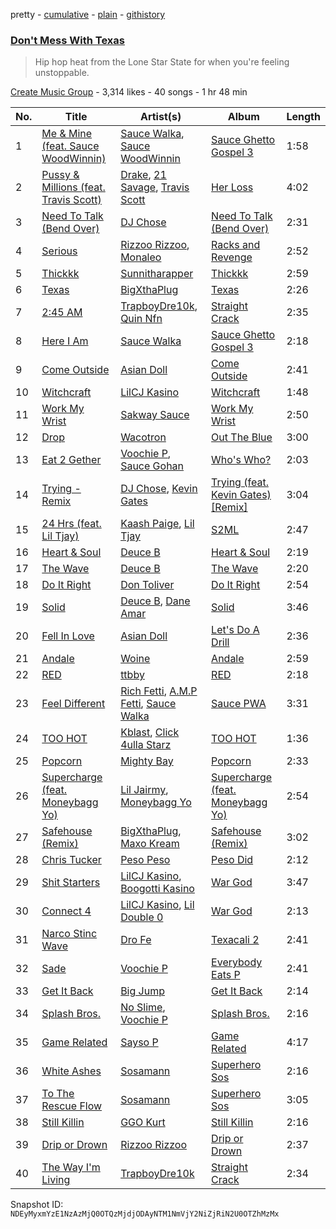 pretty - [cumulative](/playlists/cumulative/1iiODxaiVpBp522dalIe9V.md) - [plain](/playlists/plain/1iiODxaiVpBp522dalIe9V) - [githistory](https://github.githistory.xyz/mackorone/spotify-playlist-archive/blob/main/playlists/plain/1iiODxaiVpBp522dalIe9V)

### [Don't Mess With Texas](https://open.spotify.com/playlist/1iiODxaiVpBp522dalIe9V)

> Hip hop heat from the Lone Star State for when you're feeling unstoppable.

[Create Music Group](https://open.spotify.com/user/5yxhjtdh364nu3usltc4act75) - 3,314 likes - 40 songs - 1 hr 48 min

| No. | Title | Artist(s) | Album | Length |
|---|---|---|---|---|
| 1 | [Me & Mine \(feat\. Sauce WoodWinnin\)](https://open.spotify.com/track/1YNDvvib6dowZkHAKlw8WB) | [Sauce Walka](https://open.spotify.com/artist/42yf4QkiE9a252krn9OUCb), [Sauce WoodWinnin](https://open.spotify.com/artist/0KM3PbxAgPusbo0DqhoiJa) | [Sauce Ghetto Gospel 3](https://open.spotify.com/album/1aikrYpfT4vU9VKpGXspQV) | 1:58 |
| 2 | [Pussy & Millions \(feat\. Travis Scott\)](https://open.spotify.com/track/2KLwPaRDOB87XOYAT2fgxh) | [Drake](https://open.spotify.com/artist/3TVXtAsR1Inumwj472S9r4), [21 Savage](https://open.spotify.com/artist/1URnnhqYAYcrqrcwql10ft), [Travis Scott](https://open.spotify.com/artist/0Y5tJX1MQlPlqiwlOH1tJY) | [Her Loss](https://open.spotify.com/album/5MS3MvWHJ3lOZPLiMxzOU6) | 4:02 |
| 3 | [Need To Talk \(Bend Over\)](https://open.spotify.com/track/3vqsHc1AoxjmOlKDujOzAC) | [DJ Chose](https://open.spotify.com/artist/28Jt29jw6Smc3ZkzALTouq) | [Need To Talk \(Bend Over\)](https://open.spotify.com/album/0xRliIEBASpAO29Gmxg2F0) | 2:31 |
| 4 | [Serious](https://open.spotify.com/track/3WDLhFIaXFr2KOVulwANBk) | [Rizzoo Rizzoo](https://open.spotify.com/artist/2zaB41HXDxNghkA6X0fgXT), [Monaleo](https://open.spotify.com/artist/2sflbTtCirog5VxD6jPAfb) | [Racks and Revenge](https://open.spotify.com/album/2PgvaQBw2skV1mS920qLuq) | 2:52 |
| 5 | [Thickkk](https://open.spotify.com/track/66ud8D8QKB989APuehQYRR) | [Sunnitharapper](https://open.spotify.com/artist/2KpLGbnpFTj3QUUSlB2mQO) | [Thickkk](https://open.spotify.com/album/1y8ZHVRa382U8PoR9A7sKY) | 2:59 |
| 6 | [Texas](https://open.spotify.com/track/5b2vjIrKUkof35ghK511RK) | [BigXthaPlug](https://open.spotify.com/artist/6qxpnaukVayrQn6ViNvu9I) | [Texas](https://open.spotify.com/album/2JsQ8WWzDV4k0jLdKkHVzZ) | 2:26 |
| 7 | [2:45 AM](https://open.spotify.com/track/0J85nOOs0cWNLuYXuGpx8H) | [TrapboyDre10k](https://open.spotify.com/artist/5HWorG0e96YIZj95zBgGm9), [Quin Nfn](https://open.spotify.com/artist/3M1quhETLChtt9NHKVaajX) | [Straight Crack](https://open.spotify.com/album/4XbJKPVbGX1WLx7EgzjCfp) | 2:35 |
| 8 | [Here I Am](https://open.spotify.com/track/0iODkVfGmaEWdU1c96d7uG) | [Sauce Walka](https://open.spotify.com/artist/42yf4QkiE9a252krn9OUCb) | [Sauce Ghetto Gospel 3](https://open.spotify.com/album/1aikrYpfT4vU9VKpGXspQV) | 2:18 |
| 9 | [Come Outside](https://open.spotify.com/track/7GUfVFTW0A0tJsfXOHSo9R) | [Asian Doll](https://open.spotify.com/artist/4guK7U9J36z76E1tWecJ0J) | [Come Outside](https://open.spotify.com/album/43KMwZRQfScNnsSKdjWliV) | 2:41 |
| 10 | [Witchcraft](https://open.spotify.com/track/6XAke3QcPH0KlGqBMgkUJs) | [LilCJ Kasino](https://open.spotify.com/artist/4pORMflJEUW1OYfNgiMLH5) | [Witchcraft](https://open.spotify.com/album/5j3vXKlDG0GOjiqPRdHKfp) | 1:48 |
| 11 | [Work My Wrist](https://open.spotify.com/track/5ZpNLPSYMYWys7MV4pG0lx) | [Sakway Sauce](https://open.spotify.com/artist/52GucuulJjB1K8v92o7Sz0) | [Work My Wrist](https://open.spotify.com/album/0heK6tpWfxBDjwuVt5xVAm) | 2:50 |
| 12 | [Drop](https://open.spotify.com/track/70rMznEjBdgtTsCJUAqPmv) | [Wacotron](https://open.spotify.com/artist/4CAL0nDGvLhUfQEpwSLnUz) | [Out The Blue](https://open.spotify.com/album/7JCHUjJqcigc9iu32GpJy8) | 3:00 |
| 13 | [Eat 2 Gether](https://open.spotify.com/track/2TWMRmNYbMqV71pyKGZFUf) | [Voochie P](https://open.spotify.com/artist/4XxIlRzfz6UtWj0uYTlEy3), [Sauce Gohan](https://open.spotify.com/artist/05tdr8wxoalGhDOMx38FhL) | [Who's Who?](https://open.spotify.com/album/2yy04WQy8VxUUGAKcCm8ee) | 2:03 |
| 14 | [Trying \- Remix](https://open.spotify.com/track/6wnxSlwXdqPD5nUyOIxyKu) | [DJ Chose](https://open.spotify.com/artist/28Jt29jw6Smc3ZkzALTouq), [Kevin Gates](https://open.spotify.com/artist/1gPhS1zisyXr5dHTYZyiMe) | [Trying \(feat\. Kevin Gates\) \[Remix\]](https://open.spotify.com/album/5plqxzmegAFVguOWw9N9bu) | 3:04 |
| 15 | [24 Hrs \(feat\. Lil Tjay\)](https://open.spotify.com/track/5shQWg4uYedbUEoqnwG5ds) | [Kaash Paige](https://open.spotify.com/artist/0f2YkMXwFNJNSX7MymevKE), [Lil Tjay](https://open.spotify.com/artist/6jGMq4yGs7aQzuGsMgVgZR) | [S2ML](https://open.spotify.com/album/1G51luYDLyckmDyBuntQdL) | 2:47 |
| 16 | [Heart & Soul](https://open.spotify.com/track/5hRb4sKsmqQ9eTo3FWs8Et) | [Deuce B](https://open.spotify.com/artist/1Ii4hkVp16i905iO1AbkLO) | [Heart & Soul](https://open.spotify.com/album/5mRUetFQWe9v16xo1cVt0o) | 2:19 |
| 17 | [The Wave](https://open.spotify.com/track/2BquWRRhieU2XORE5PzbRH) | [Deuce B](https://open.spotify.com/artist/1Ii4hkVp16i905iO1AbkLO) | [The Wave](https://open.spotify.com/album/7gSAT7MqNJQg26bQUv207V) | 2:20 |
| 18 | [Do It Right](https://open.spotify.com/track/4ZevD501qZiFK7FY8DFn0V) | [Don Toliver](https://open.spotify.com/artist/4Gso3d4CscCijv0lmajZWs) | [Do It Right](https://open.spotify.com/album/6v0yp2gWW4rFao7LtIA8RR) | 2:54 |
| 19 | [Solid](https://open.spotify.com/track/3kPhMvP1A5M7cEJON3Q7YH) | [Deuce B](https://open.spotify.com/artist/1Ii4hkVp16i905iO1AbkLO), [Dane Amar](https://open.spotify.com/artist/5S68VYXiXt6oq30pKqQAuV) | [Solid](https://open.spotify.com/album/1Q4itWYIDP3HU1FCtGdD1t) | 3:46 |
| 20 | [Fell In Love](https://open.spotify.com/track/31DJl0dgDvWnhzn1pBf6pq) | [Asian Doll](https://open.spotify.com/artist/4guK7U9J36z76E1tWecJ0J) | [Let's Do A Drill](https://open.spotify.com/album/2ZlRq32UQiZYPYt6VkPaRl) | 2:36 |
| 21 | [Andale](https://open.spotify.com/track/0FIUx14haK5nYVm6FDV4hi) | [Woine](https://open.spotify.com/artist/4Kh6WXjCUHN6ueN5iJCEtQ) | [Andale](https://open.spotify.com/album/2MLBGRj7TQRkCNqmySasMc) | 2:59 |
| 22 | [RED](https://open.spotify.com/track/7mnqnuI1BDeNPyg07ITELr) | [ttbby](https://open.spotify.com/artist/7iQZSmY2GLAivue7ty2MRi) | [RED](https://open.spotify.com/album/1hzbe1GnS3mqf0jE8szpTT) | 2:18 |
| 23 | [Feel Different](https://open.spotify.com/track/059gyxIwxqj5NVTMJESCLs) | [Rich Fetti](https://open.spotify.com/artist/0fvWAbOeL2c5E9QgBApz5G), [A.M.P Fetti](https://open.spotify.com/artist/45WdnZ8Cgq2znxo8vbuxls), [Sauce Walka](https://open.spotify.com/artist/42yf4QkiE9a252krn9OUCb) | [Sauce PWA](https://open.spotify.com/album/6jLxWSwSrWxo7UFAg59iPT) | 3:31 |
| 24 | [TOO HOT](https://open.spotify.com/track/4oTu4P58BrYFqTEJgoGsqk) | [Kblast](https://open.spotify.com/artist/3WyzXUbSj6GlWl379WjHOU), [Click 4ulla Starz](https://open.spotify.com/artist/67vcv6wobz42gkfbRF75bl) | [TOO HOT](https://open.spotify.com/album/3nBFUVpX5Fp4AHmmQWYFLU) | 1:36 |
| 25 | [Popcorn](https://open.spotify.com/track/6z06MoWV3M3VS3LlZtbzFA) | [Mighty Bay](https://open.spotify.com/artist/6vAbPprzkLR2v8FpTgyYcV) | [Popcorn](https://open.spotify.com/album/7H5I29bNrBp149OvrvswFa) | 2:33 |
| 26 | [Supercharge \(feat\. Moneybagg Yo\)](https://open.spotify.com/track/5UoKOaI2Dg2a9Qgw5TsStq) | [Lil Jairmy](https://open.spotify.com/artist/2MqvNhgPzUzBXERkh00GDY), [Moneybagg Yo](https://open.spotify.com/artist/3tJoFztHeIJkJWMrx0td2f) | [Supercharge \(feat\. Moneybagg Yo\)](https://open.spotify.com/album/07ODE2Qy9EfewM8DVkW7ST) | 2:54 |
| 27 | [Safehouse \(Remix\)](https://open.spotify.com/track/1skdWyEVQXHMVGagZIahpi) | [BigXthaPlug](https://open.spotify.com/artist/6qxpnaukVayrQn6ViNvu9I), [Maxo Kream](https://open.spotify.com/artist/6xS5PpBWaVYraexEkEjjXv) | [Safehouse \(Remix\)](https://open.spotify.com/album/5wuq0OD9nAY88wyniP5XxE) | 3:02 |
| 28 | [Chris Tucker](https://open.spotify.com/track/20v6feApPeqzmEENIvlHqh) | [Peso Peso](https://open.spotify.com/artist/4sUMXGoB71qnOF7H691QGj) | [Peso Did](https://open.spotify.com/album/7k77LKKkBn0XbkQjWtcc2q) | 2:12 |
| 29 | [Shit Starters](https://open.spotify.com/track/5oR6KdL2on83lziLSBRK9i) | [LilCJ Kasino](https://open.spotify.com/artist/4pORMflJEUW1OYfNgiMLH5), [Boogotti Kasino](https://open.spotify.com/artist/6hHoLnbm8ZUHk3c0sRbIpc) | [War God](https://open.spotify.com/album/6i0nzhrCbGZh1wrbgWwgoj) | 3:47 |
| 30 | [Connect 4](https://open.spotify.com/track/3cnNTNTGy4uNDcMloEcsk6) | [LilCJ Kasino](https://open.spotify.com/artist/4pORMflJEUW1OYfNgiMLH5), [Lil Double 0](https://open.spotify.com/artist/4uKEP0JYfpFtngWlgViewd) | [War God](https://open.spotify.com/album/6i0nzhrCbGZh1wrbgWwgoj) | 2:13 |
| 31 | [Narco Stinc Wave](https://open.spotify.com/track/1v2IRxaXvhxLvzXw0OnElJ) | [Dro Fe](https://open.spotify.com/artist/0JgRstxHntWC1kFPRXgaJd) | [Texacali 2](https://open.spotify.com/album/3Oyo1cTgV8cEw0QXCwzV04) | 2:41 |
| 32 | [Sade](https://open.spotify.com/track/7EAmJUOFvxOnuyDS9IprQm) | [Voochie P](https://open.spotify.com/artist/4XxIlRzfz6UtWj0uYTlEy3) | [Everybody Eats P](https://open.spotify.com/album/2MvBnhcmyA7ef97pP8whvo) | 2:41 |
| 33 | [Get It Back](https://open.spotify.com/track/71DR4jiO55TPBFUvczUIb9) | [Big Jump](https://open.spotify.com/artist/3I1JRtdstCvvB0gXW20jkY) | [Get It Back](https://open.spotify.com/album/393xTaBWmmiWfazzoXDprz) | 2:14 |
| 34 | [Splash Bros.](https://open.spotify.com/track/1Hbb685FUi5I94EfUzOw3u) | [No Slime](https://open.spotify.com/artist/5xDWnlMgaOz7aCMZ6Xv4jC), [Voochie P](https://open.spotify.com/artist/4XxIlRzfz6UtWj0uYTlEy3) | [Splash Bros.](https://open.spotify.com/album/17gyIsJdNQOow8KJwXU1M4) | 2:16 |
| 35 | [Game Related](https://open.spotify.com/track/1ifwMuJZrl9NPMJqYCy4nA) | [Sayso P](https://open.spotify.com/artist/3iPUvFz1vmWkwgIkYhIEUz) | [Game Related](https://open.spotify.com/album/300waQoZStpTTKW2ed61Uo) | 4:17 |
| 36 | [White Ashes](https://open.spotify.com/track/0XCW7NexG7lvz9D7Gf0f6y) | [Sosamann](https://open.spotify.com/artist/3Bj81IbILbuj2uEwWXMdXI) | [Superhero Sos](https://open.spotify.com/album/6ndKtEAg2SLWAhGd1GOZYo) | 2:16 |
| 37 | [To The Rescue Flow](https://open.spotify.com/track/0OdqAHCFkmA3erTz3bmm4o) | [Sosamann](https://open.spotify.com/artist/3Bj81IbILbuj2uEwWXMdXI) | [Superhero Sos](https://open.spotify.com/album/6ndKtEAg2SLWAhGd1GOZYo) | 3:05 |
| 38 | [Still Killin](https://open.spotify.com/track/7xcjNpTcuKOcIaJYOXaXrT) | [GGO Kurt](https://open.spotify.com/artist/0vz5Vjiz8a9dq9PEBACdRG) | [Still Killin](https://open.spotify.com/album/1k55ZqQFhjPSdTF7ACWUvy) | 2:16 |
| 39 | [Drip or Drown](https://open.spotify.com/track/1Uxcmgx0iJQLXyvt9iVJUi) | [Rizzoo Rizzoo](https://open.spotify.com/artist/2zaB41HXDxNghkA6X0fgXT) | [Drip or Drown](https://open.spotify.com/album/4KOaljSvFm6HN6fDMHUXbu) | 2:37 |
| 40 | [The Way I'm Living](https://open.spotify.com/track/6S4OYIoyEtndeE8iGcWRey) | [TrapboyDre10k](https://open.spotify.com/artist/5HWorG0e96YIZj95zBgGm9) | [Straight Crack](https://open.spotify.com/album/4XbJKPVbGX1WLx7EgzjCfp) | 2:34 |

Snapshot ID: `NDEyMyxmYzE1NzAzMjQ0OTQzMjdjODAyNTM1NmVjY2NiZjRiN2U0OTZhMzMx`
